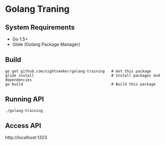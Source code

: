 Golang Traning
===
## System Requirements
* Go 1.5+
* Glide (Golang Package Manager)

## Build
```
go get github.com/sightseeker/golang-training   # Get this package
glide install                                   # Install packages and dependencies
go build                                        # Build this package
```

## Running API

```
./golang-training
```

## Access API

http://localhost:1323
